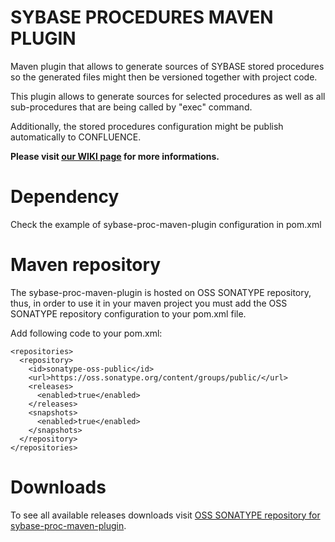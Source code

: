 # SYBASE PROCEDURES MAVEN PLUGIN #

Maven plugin that allows to generate sources of SYBASE stored procedures so the generated files might then be versioned together with project code.

This plugin allows to generate sources for selected procedures as well as all sub-procedures that are being called by "exec" command.

Additionally, the stored procedures configuration might be publish automatically to CONFLUENCE.

**Please visit [our WIKI page](https://code.google.com/p/sybase-proc-maven-plugin/w/list) for more informations.**

# Dependency #

Check the example of sybase-proc-maven-plugin configuration in pom.xml

# Maven repository #

The sybase-proc-maven-plugin is hosted on OSS SONATYPE repository, thus, in order to use it in your maven project you must add the OSS SONATYPE repository configuration to your pom.xml file.

Add following code to your pom.xml:

```
<repositories>
  <repository>
    <id>sonatype-oss-public</id>
    <url>https://oss.sonatype.org/content/groups/public/</url>
    <releases>
      <enabled>true</enabled>
    </releases>
    <snapshots>
      <enabled>true</enabled>
    </snapshots>
  </repository>
</repositories>
```

# Downloads #

To see all available releases downloads visit [OSS SONATYPE repository for sybase-proc-maven-plugin](https://oss.sonatype.org/content/groups/public/com/googlecode/msidor/maven/plugins/sybase-proc-maven-plugin/).